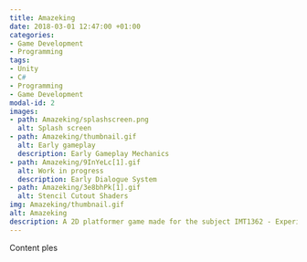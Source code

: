 ```yaml
---
title: Amazeking
date: 2018-03-01 12:47:00 +01:00
categories:
- Game Development
- Programming
tags:
- Unity
- C#
- Programming
- Game Development
modal-id: 2
images:
- path: Amazeking/splashscreen.png
  alt: Splash screen
- path: Amazeking/thumbnail.gif
  alt: Early gameplay
  description: Early Gameplay Mechanics
- path: Amazeking/9InYeLc[1].gif
  alt: Work in progress
  description: Early Dialogue System
- path: Amazeking/3e8bhPk[1].gif
  alt: Stencil Cutout Shaders
img: Amazeking/thumbnail.gif
alt: Amazeking
description: A 2D platformer game made for the subject IMT1362 - Experience Design
---
```


Content ples
